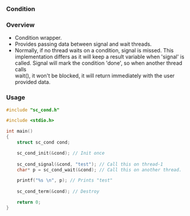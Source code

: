 ### Condition

### Overview

- Condition wrapper.
- Provides passing data between signal and wait threads.
- Normally, if no thread waits on a condition, signal is missed. This  
  implementation differs as it will keep a result variable when 'signal' is  
  called. Signal will mark the condition 'done', so when another thread calls  
  wait(), it won't be blocked, it will return immediately with the user  
  provided data.

### Usage

```c
#include "sc_cond.h"

#include <stdio.h>

int main()
{
    struct sc_cond cond;

    sc_cond_init(&cond); // Init once
    
    sc_cond_signal(&cond, "test"); // Call this on thread-1
    char* p = sc_cond_wait(&cond); // Call this on another thread.

    printf("%s \n", p); // Prints "test"
    
    sc_cond_term(&cond); // Destroy

    return 0;
}

```